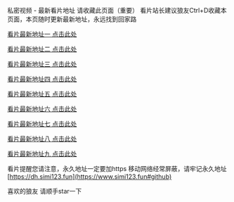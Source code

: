 私密视频 - 最新看片地址
请收藏此页面（重要） 看片站长建议狼友Ctrl+D收藏本页面，本页随时更新最新地址，永远找到回家路

[看片最新地址一 点击此处](https://www.simi123.fun#github)

[看片最新地址二 点击此处](https://www.simi123.fun#github)

[看片最新地址三 点击此处](https://www.simi123.fun#github)

[看片最新地址四 点击此处](https://www.simi123.fun#github)

[看片最新地址五 点击此处](https://www.simi123.fun#github)

[看片最新地址六 点击此处](https://www.simi123.fun#github)

[看片最新地址七 点击此处](https://www.simi123.fun#github)

[看片最新地址八 点击此处](https://www.simi123.fun#github)

[看片最新地址九 点击此处](https://www.simi123.fun#github)

看片提醒您请注意，永久地址一定要加https
移动网络经常屏蔽，请牢记永久地址 [https://dh.simi123.fun](https://www.simi123.fun#github)

喜欢的狼友 请顺手star一下
